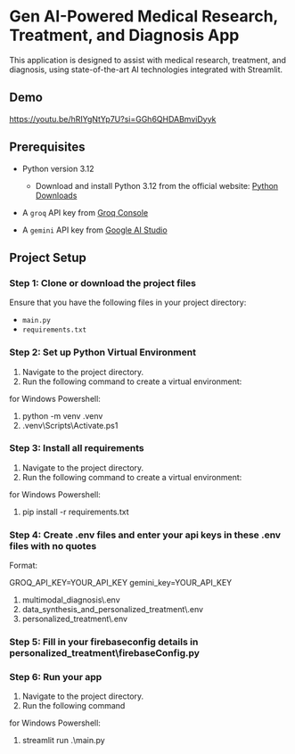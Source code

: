 # Gen AI-Powered Medical Research, Treatment, and Diagnosis App

This application is designed to assist with medical research, treatment, and diagnosis, using state-of-the-art AI technologies integrated with Streamlit.

## Demo
https://youtu.be/hRIYgNtYp7U?si=GGh6QHDABmviDyyk

## Prerequisites

- Python version 3.12
  - Download and install Python 3.12 from the official website: [Python Downloads](https://www.python.org/downloads/)
  
- A `groq` API key from [Groq Console](https://console.groq.com/keys)
- A `gemini` API key from [Google AI Studio](https://aistudio.google.com/app/apikey)

## Project Setup

### Step 1: Clone or download the project files

Ensure that you have the following files in your project directory:
- `main.py`
- `requirements.txt`

### Step 2: Set up Python Virtual Environment

1. Navigate to the project directory.
2. Run the following command to create a virtual environment:

for Windows Powershell:
   1) python -m venv .venv 
   2) .venv\Scripts\Activate.ps1

### Step 3: Install all requirements

1. Navigate to the project directory.
2. Run the following command to create a virtual environment:

for Windows Powershell:
   1) pip install -r requirements.txt

### Step 4: Create .env files and enter your api keys in these .env files with no quotes

Format:

GROQ_API_KEY=YOUR_API_KEY
gemini_key=YOUR_API_KEY

1. multimodal_diagnosis\\.env
2. data_synthesis_and_personalized_treatment\\.env
3. personalized_treatment\\.env

### Step 5: Fill in your firebaseconfig details in personalized_treatment\\firebaseConfig.py


### Step 6: Run your app

1. Navigate to the project directory.
2. Run the following command

for Windows Powershell:
   1) streamlit run .\main.py






